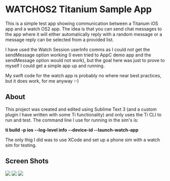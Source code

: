 # WATCHOS2 Titanium Sample App

This is a simple test app showing communication between a Titanum iOS app and a watch OS2 app. The idea is that you can send chat messages to the app where it will either automatically reply with a random message or a message reply can be selected from a provided list.


I have used the Watch Session userInfo comms as I could not get the sendMessage option working (I even tried to AppC demo app and the sendMessage option would not work), but the goal here was just to prove to myself I could get a simple app up and running.


My swift code for the watch app is probably no where near best practices, but it does work, for me anyway :-)


## About
This project was created and edited using Sublime Text 3 (and a custom plugin I have written with some Ti functionality) and only uses the Ti CLI to run and test. The command line I use for running in the sim's is:

**ti build -p ios --log-level info --device-id --launch-watch-app**

The only thig I did was to use XCode and set up a phone sim with a watch sim for testing.


## Screen Shots
![](https://github.com/magnatronus/ti-swift-watch-test/blob/master/screens/Slide1.png)
![](https://github.com/magnatronus/ti-swift-watch-test/blob/master/screens/Slide2.png)
![](https://github.com/magnatronus/ti-swift-watch-test/blob/master/screens/Slide3.png)


